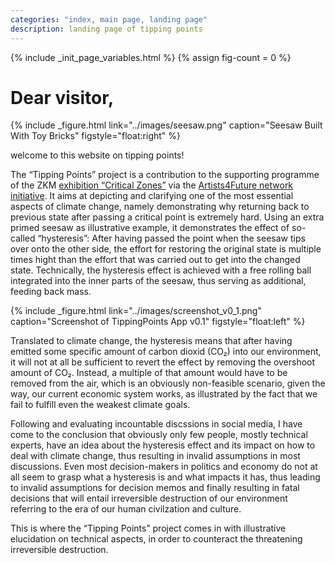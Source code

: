 ```yaml
---
categories: "index, main page, landing page"
description: landing page of tipping points
---
```


{% include _init_page_variables.html %}
{% assign fig-count = 0 %}

# Dear visitor,

{% include _figure.html
   link="../images/seesaw.png"
   caption="Seesaw Built With Toy Bricks"
   figstyle="float:right"
%}

welcome to this website on tipping points!

The “Tipping Points” project is a contribution to the supporting
programme of the ZKM [exhibition “Critical
Zones”](critical-zones.html) via the [Artists4Future network
initiative](artists4future.html).  It aims at depicting and clarifying
one of the most essential aspects of climate change, namely
demonstrating why returning back to previous state after passing a
critical point is extremely hard.  Using an extra primed seesaw as
illustrative example, it demonstrates the effect of so-called
“hysteresis”: After having passed the point when the seesaw tips over
onto the other side, the effort for restoring the original state is
multiple times hight than the effort that was carried out to get into
the changed state.  Technically, the hysteresis effect is achieved
with a free rolling ball integrated into the inner parts of the
seesaw, thus serving as additional, feeding back mass.

{% include _figure.html
   link="../images/screenshot_v0_1.png"
   caption="Screenshot of TippingPoints App v0.1"
   figstyle="float:left"
%}

Translated to climate change, the hysteresis means that after having
emitted some specific amount of carbon dioxid (CO₂) into our
environment, it will not at all be sufficient to revert the effect by
removing the overshoot amount of CO₂.  Instead, a multiple of that
amount would have to be removed from the air, which is an obviously
non-feasible scenario, given the way, our current economic system
works, as illustrated by the fact that we fail to fulfill even the
weakest climate goals.

Following and evaluating incountable discssions in social media, I
have come to the conclusion that obviously only few people, mostly
technical experts, have an idea about the hysteresis effect and its
impact on how to deal with climate change, thus resulting in invalid
assumptions in most discussions.  Even most decision-makers in
politics and economy do not at all seem to grasp what a hysteresis is
and what impacts it has, thus leading to invalid assumptions for
decision memos and finally resulting in fatal decisions that will
entail irreversible destruction of our environment referring to the
era of our human civilzation and culture.

This is where the “Tipping Points” project comes in with illustrative
elucidation on technical aspects, in order to counteract the
threatening irreversible destruction.
